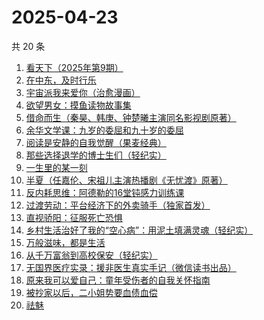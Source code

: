 # 2025-04-23

共 20 条

<!-- BEGIN WEREAD -->
<!-- 最后更新时间 2025-04-23 00:11:10 +0800 -->
1. [看天下（2025年第9期）](https://weread.qq.com/web/bookDetail/77a321a0813ab9dd9g018ae4)
1. [在中东，及时行乐](https://weread.qq.com/web/bookDetail/3a632b20813ab9d8ag0140be)
1. [宇宙派我来爱你（治愈漫画）](https://weread.qq.com/web/bookDetail/e0f326f0813ab9d99g0119e6)
1. [欲望男女：摸鱼读物故事集](https://weread.qq.com/web/bookDetail/5e6323c0813ab9d99g0124e6)
1. [借命而生（秦昊、韩庚、钟楚曦主演同名影视剧原著）](https://weread.qq.com/web/bookDetail/72032f2071645d9d720f710)
1. [余华文学课：九岁的委屈和九十岁的委屈](https://weread.qq.com/web/bookDetail/4cc32cb0813ab9d79g011dfe)
1. [阅读是安静的自我觉醒（果麦经典）](https://weread.qq.com/web/bookDetail/86e32d10813ab9d9bg0148b5)
1. [那些选择退学的博士生们（轻纪实）](https://weread.qq.com/web/bookDetail/7c0322a0813ab9d9fg0108ee)
1. [一生里的某一刻](https://weread.qq.com/web/bookDetail/702321407227869d702d1c5)
1. [半夏（任嘉伦、宋祖儿主演热播剧《无忧渡》原著）](https://weread.qq.com/web/bookDetail/1c2325d0813ab9dbfg018b37)
1. [反内耗思维：阿德勒的16堂钝感力训练课](https://weread.qq.com/web/bookDetail/39832570813ab978bg017e38)
1. [过渡劳动：平台经济下的外卖骑手（独家首发）](https://weread.qq.com/web/bookDetail/24432fb0813ab9dc2g015a6b)
1. [直视骄阳：征服死亡恐惧](https://weread.qq.com/web/bookDetail/85e32590813ab9d8ag018dd4)
1. [乡村生活治好了我的“空心病”：用泥土填满灵魂（轻纪实）](https://weread.qq.com/web/bookDetail/beb32500813ab9d40g016416)
1. [万般滋味，都是生活](https://weread.qq.com/web/bookDetail/9e032040813ab7038g01392f)
1. [从千万富翁到高校保安（轻纪实）](https://weread.qq.com/web/bookDetail/dc832c20813ab9d41g013e1a)
1. [无国界医疗实录：援非医生真实手记（微信读书出品）](https://weread.qq.com/web/bookDetail/ad332060813ab8565g0142f3)
1. [原来我可以爱自己：童年受伤者的自我关怀指南](https://weread.qq.com/web/bookDetail/2bf32fe0813ab8979g012ff7)
1. [被抄家以后，二小姐势要血债血偿](https://weread.qq.com/web/bookDetail/7b732ed0813ab81b1g018da4)
1. [祛魅](https://weread.qq.com/web/bookDetail/7f632d50813ab9d35g0134ad)
<!-- END WEREAD -->